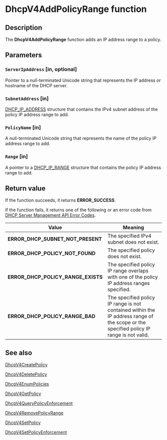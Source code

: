 # DhcpV4AddPolicyRange function

## Description

The **DhcpV4AddPolicyRange** function adds an IP address range to a policy.

## Parameters

### `ServerIpAddress` [in, optional]

Pointer to a null-terminated Unicode string that represents the IP address or hostname of the DHCP server.

### `SubnetAddress` [in]

[DHCP_IP_ADDRESS](https://learn.microsoft.com/previous-versions/windows/desktop/dhcp/dhcp-server-management-type-definitions) structure that contains the IPv4 subnet address of the policy IP address range to add.

### `PolicyName` [in]

A null-terminated Unicode string that represents the name of the policy IP address range to add.

### `Range` [in]

A pointer to a [DHCP_IP_RANGE](https://learn.microsoft.com/windows/desktop/api/dhcpsapi/ns-dhcpsapi-dhcp_ip_range) structure that contains the policy IP address range to add.

## Return value

If the function succeeds, it returns **ERROR_SUCCESS**.

If the function fails, it returns one of the following or an error code from [DHCP Server Management API Error Codes](https://learn.microsoft.com/previous-versions/windows/desktop/dhcp/dhcp-server-management-api-error-codes).

| Value | Meaning |
| --- | --- |
| **ERROR_DHCP_SUBNET_NOT_PRESENT** | The specified IPv4 subnet does not exist. |
| **ERROR_DHCP_POLICY_NOT_FOUND** | The specified policy does not exist. |
| **ERROR_DHCP_POLICY_RANGE_EXISTS** | The specified policy IP range overlaps with one of the policy IP address ranges specified. |
| **ERROR_DHCP_POLICY_RANGE_BAD** | The specified policy IP range is not contained within the IP address range of the scope or the specified policy IP range is not valid. |

## See also

[DhcpV4CreatePolicy](https://learn.microsoft.com/previous-versions/windows/desktop/api/dhcpsapi/nf-dhcpsapi-dhcpv4createpolicy)

[DhcpV4DeletePolicy](https://learn.microsoft.com/previous-versions/windows/desktop/api/dhcpsapi/nf-dhcpsapi-dhcpv4deletepolicy)

[DhcpV4EnumPolicies](https://learn.microsoft.com/previous-versions/windows/desktop/api/dhcpsapi/nf-dhcpsapi-dhcpv4enumpolicies)

[DhcpV4GetPolicy](https://learn.microsoft.com/previous-versions/windows/desktop/api/dhcpsapi/nf-dhcpsapi-dhcpv4getpolicy)

[DhcpV4QueryPolicyEnforcement](https://learn.microsoft.com/previous-versions/windows/desktop/api/dhcpsapi/nf-dhcpsapi-dhcpv4querypolicyenforcement)

[DhcpV4RemovePolicyRange](https://learn.microsoft.com/previous-versions/windows/desktop/api/dhcpsapi/nf-dhcpsapi-dhcpv4removepolicyrange)

[DhcpV4SetPolicy](https://learn.microsoft.com/previous-versions/windows/desktop/api/dhcpsapi/nf-dhcpsapi-dhcpv4setpolicy)

[DhcpV4SetPolicyEnforcement](https://learn.microsoft.com/previous-versions/windows/desktop/api/dhcpsapi/nf-dhcpsapi-dhcpv4setpolicyenforcement)